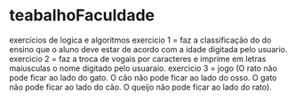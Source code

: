 # teabalhoFaculdade
exercícios de logica e algoritmos
exercicio 1 = faz a classificação do do ensino que o aluno deve estar de acordo com a idade digitada pelo usuario.
exercicio 2 = faz a troca de vogais por caracteres e imprime em letras maiusculas o nome digitado pelo usuaraio.
exercicio 3 = jogo (O rato não pode ficar ao lado do gato. O cão não pode ficar ao lado do osso. O gato não pode ficar ao lado do cão. O queijo não pode ficar ao lado do rato).
